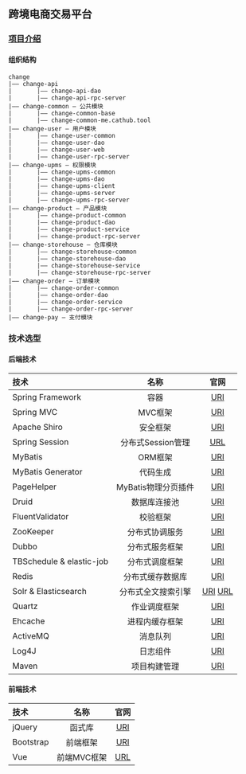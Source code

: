 ## 跨境电商交易平台

### [项目介绍](http://www.cnsoftbei.com/bencandy.php?fid=151&aid=1616)

#### 组织结构
```$xslt
change
|—— change-api
|       |—— change-api-dao
|       |—— change-api-rpc-server
|—— change-common — 公共模块
|       |—— change-common-base
|       |—— change-common-me.cathub.tool
|—— change-user — 用户模块
|       |—— change-user-common
|       |—— change-user-dao
|       |—— change-user-web
|       |—— change-user-rpc-server
|—— change-upms — 权限模块
|       |—— change-upms-common
|       |—— change-upms-dao
|       |—— change-upms-client
|       |—— change-upms-server
|       |—— change-upms-rpc-server
|—— change-product — 产品模块
|       |—— change-product-common
|       |—— change-product-dao
|       |—— change-product-service
|       |—— change-product-rpc-server
|—— change-storehouse — 仓库模块
|       |—— change-storehouse-common
|       |—— change-storehouse-dao
|       |—— change-storehouse-service
|       |—— change-storehouse-rpc-server
|—— change-order — 订单模块
|       |—— change-order-common
|       |—— change-order-dao
|       |—— change-order-service
|       |—— change-order-rpc-server
|—— change-pay — 支付模块
```

### 技术选型
#### 后端技术
| 技术 | 名称| 官网 |
| :--- | :---: | :---: |
| Spring Framework | 容器 | [URI](http://projects.spring.io/spring-framework/) |
| Spring MVC | MVC框架 | [URI](http://docs.spring.io/spring/docs/current/spring-framework-reference/htmlsingle/#mvc) |
| Apache Shiro | 安全框架 | [URI](http://shiro.apache.org/) |
| Spring Session | 分布式Session管理 | [URL](http://projects.spring.io/spring-session/) |
| MyBatis | ORM框架 | [URI](http://www.mybatis.org/mybatis-3/zh/index.html) |
| MyBatis Generator | 代码生成 | [URI](http://www.mybatis.org/generator/index.html) |
| PageHelper | MyBatis物理分页插件 | [URI](http://git.oschina.net/free/Mybatis_PageHelper) |
| Druid | 数据库连接池 | [URI](https://github.com/alibaba/druid) |
| FluentValidator | 校验框架 | [URI](https://github.com/neoremind/fluent-validator) |
| ZooKeeper | 分布式协调服务 | [URI](http://zookeeper.apache.org/) |
| Dubbo | 分布式服务框架 | [URI](http://dubbo.io/) |
| TBSchedule & elastic-job | 分布式调度框架 | [URI](https://github.com/dangdangdotcom/elastic-job) |
| Redis | 分布式缓存数据库 | [URI](https://redis.io/) |
| Solr & Elasticsearch | 分布式全文搜索引擎 | [URI](http://lucene.apache.org/solr/) [URL](https://www.elastic.co/) |
| Quartz | 作业调度框架 | [URI](http://www.quartz-scheduler.org/) |
| Ehcache | 进程内缓存框架 | [URI](http://www.ehcache.org/) |
| ActiveMQ | 消息队列 | [URI](http://activemq.apache.org/) |
| Log4J | 日志组件 | [URI](http://logging.apache.org/log4j/1.2/) |
| Maven | 项目构建管理 | [URI](http://maven.apache.org/) |

#### 前端技术
| 技术 | 名称| 官网 |
| :--- | :---: | :---: |
| jQuery | 函式库 | [URI](http://jquery.com/) |
| Bootstrap	 | 前端框架 | [URI](http://getbootstrap.com/) |
| Vue | 前端MVC框架 | [URL](https://cn.vuejs.org/) |